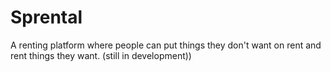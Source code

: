 # Sprental
A renting platform where people can put things they don't want on rent and rent things they want. (still in development))
